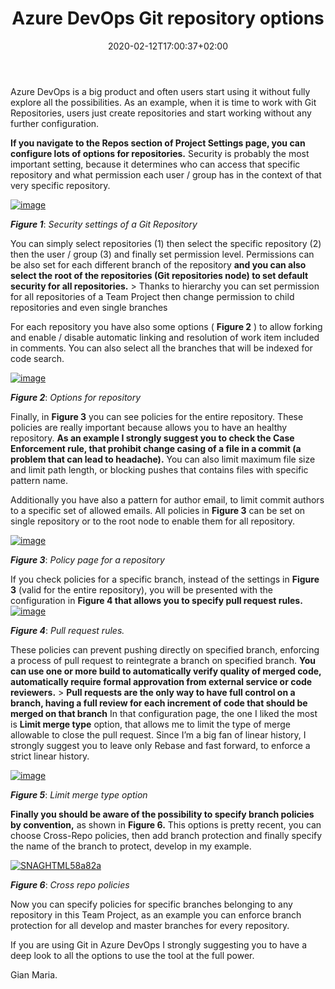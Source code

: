 ﻿---
title: "Azure DevOps Git repository options"
description: ""
date: 2020-02-12T17:00:37+02:00
draft: false
tags: [Git]
categories: [Git]
---
Azure DevOps is a big product and often users start using it without fully explore all the possibilities. As an example, when it is time to work with Git Repositories, users just create repositories and start working without any further configuration.

 **If you navigate to the Repos section of Project Settings page, you can configure lots of options for repositories.** Security is probably the most important setting, because it determines who can access that specific repository and what permission each user / group has in the context of that very specific repository.

[![image](http://www.codewrecks.com/blog/wp-content/uploads/2020/01/image_thumb-17.png "image")](http://www.codewrecks.com/blog/wp-content/uploads/2020/01/image-17.png)

 ***Figure 1***: *Security settings of a Git Repository*

You can simply select repositories (1) then select the specific repository (2) then the user / group (3) and finally set permission level. Permissions can be also set for each different branch of the repository  **and you can also select the root of the repositories (Git repositories node) to set default security for all repositories.** > Thanks to hierarchy you can set permission for all repositories of a Team Project then change permission to child repositories and even single branches

For each repository you have also some options ( **Figure 2** ) to allow forking and enable / disable automatic linking and resolution of work item included in comments. You can also select all the branches that will be indexed for code search.

[![image](http://www.codewrecks.com/blog/wp-content/uploads/2020/01/image_thumb-18.png "image")](http://www.codewrecks.com/blog/wp-content/uploads/2020/01/image-18.png)

 ***Figure 2***: *Options for repository*

Finally, in  **Figure 3** you can see policies for the entire repository. These policies are really important because allows you to have an healthy repository.  **As an example I strongly suggest you to check the Case Enforcement rule, that prohibit change casing of a file in a commit (a problem that can lead to headache).** You can also limit maximum file size and limit path length, or blocking pushes that contains files with specific pattern name.

Additionally you have also a pattern for author email, to limit commit authors to a specific set of allowed emails. All policies in  **Figure 3** can be set on single repository or to the root node to enable them for all repository.

[![image](http://www.codewrecks.com/blog/wp-content/uploads/2020/01/image_thumb-19.png "image")](http://www.codewrecks.com/blog/wp-content/uploads/2020/01/image-19.png)

 ***Figure 3***: *Policy page for a repository*

If you check policies for a specific branch, instead of the settings in  **Figure 3** (valid for the entire repository), you will be presented with the configuration in  **Figure 4 that allows you to specify pull request rules.** [![image](http://www.codewrecks.com/blog/wp-content/uploads/2020/01/image_thumb-20.png "image")](http://www.codewrecks.com/blog/wp-content/uploads/2020/01/image-20.png)

 ***Figure 4***: *Pull request rules.*

These policies can prevent pushing directly on specified branch, enforcing a process of pull request to reintegrate a branch on specified branch. **You can use one or more build to automatically verify quality of merged code, automatically require formal approvation from external service or code reviewers.** >  **Pull requests are the only way to have full control on a branch, having a full review for each increment of code that should be merged on that branch** In that configuration page, the one I liked the most is  **Limit merge type** option, that allows me to limit the type of merge allowable to close the pull request. Since I’m a big fan of linear history, I strongly suggest you to leave only Rebase and fast forward, to enforce a strict linear history.

[![image](http://www.codewrecks.com/blog/wp-content/uploads/2020/01/image_thumb-21.png "image")](http://www.codewrecks.com/blog/wp-content/uploads/2020/01/image-21.png)

 ***Figure 5***: *Limit merge type option*

 **Finally you should be aware of the possibility to specify branch policies by convention,** as shown in  **Figure 6.** This options is pretty recent, you can choose Cross-Repo policies, then add branch protection and finally specify the name of the branch to protect, develop in my example.

[![SNAGHTML58a82a](http://www.codewrecks.com/blog/wp-content/uploads/2020/01/SNAGHTML58a82a_thumb.png "SNAGHTML58a82a")](http://www.codewrecks.com/blog/wp-content/uploads/2020/01/SNAGHTML58a82a.png)

 ***Figure 6***: *Cross repo policies*

Now you can specify policies for specific branches belonging to any repository in this Team Project, as an example you can enforce branch protection for all develop and master branches for every repository.

If you are using Git in Azure DevOps I strongly suggesting you to have a deep look to all the options to use the tool at the full power.

Gian Maria.
